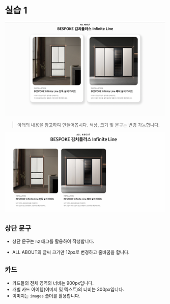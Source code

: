 # 실습 1

<img src="1.png" >

<br>

> 아래의 내용을 참고하여 만들어봅시다. 색상, 크기 및 문구는 변경 가능합니다.

![README](README.PNG)

## 상단 문구

* 상단 문구는 `h2` 태그를 활용하여 작성합니다.

* ALL ABOUT의 글씨 크기만 12px로 변경하고 줄바꿈을 합니다.

## 카드

* 카드들의 전체 영역의 너비는 900px입니다.
* 개별 카드 아이템(이미지 및 텍스트)의 너비는 300px입니다.
* 이미지는 `images` 폴더를 활용합니다. 
